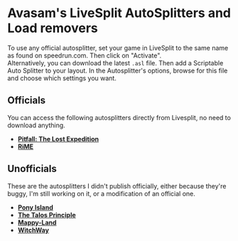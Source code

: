 # Avasam's LiveSplit AutoSplitters and Load removers

To use any official autosplitter, set your game in LiveSplit to the same name as found on speedrun.com. Then click on "Activate".  
Alternatively, you can download the latest `.asl` file. Then add a Scriptable Auto Splitter to your layout. In the Autosplitter's options, browse for this file and choose which settings you want.  

## Officials

You can access the following autosplitters directly from Livesplit, no need to download anything.  

- **[Pitfall: The Lost Expedition](https://github.com/Avasam/Avasam.AutoSplitters/tree/main/Pitfall%20The%20Lost%20Expedition)**  
- **[RiME](https://github.com/Avasam/Avasam.Autosplitters/tree/main/RiME)**  

## Unofficials

These are the autosplitters I didn't publish officially, either because they're buggy, I'm still working on it, or a modification of an official one.  

- **[Pony Island](https://github.com/Avasam/Avasam.Autosplitters/tree/main/Pony%20Island)**  
- **[The Talos Principle](https://github.com/Avasam/Autosplitters)**  
- **[Mappy-Land](https://github.com/Avasam/Avasam.Autosplitters/tree/main/Mappy-Land)**  
- **[WitchWay](https://github.com/Avasam/Avasam.Autosplitters/tree/main/WitchWay)**  
